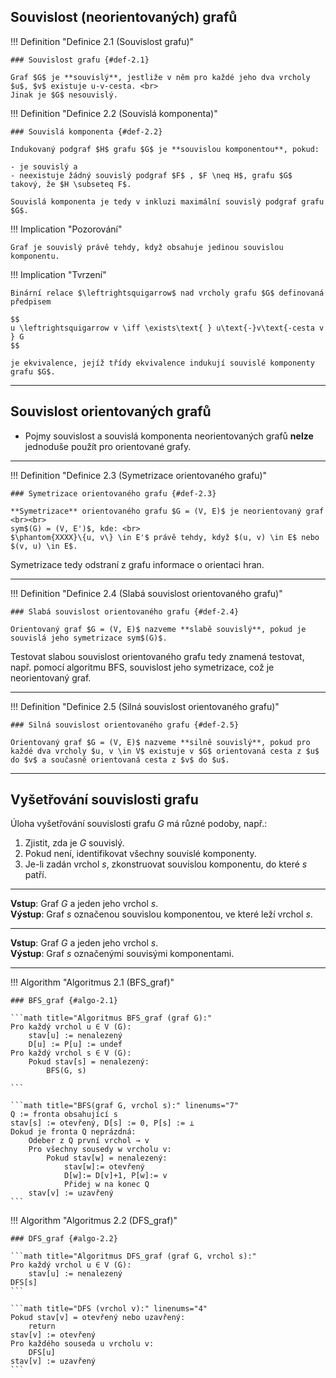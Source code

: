 ## Souvislost (neorientovaných) grafů

<a id="def-2.1"></a>
!!! Definition "Definice 2.1 (Souvislost grafu)"

    ### Souvislost grafu {#def-2.1}

    Graf $G$ je **souvislý**, jestliže v něm pro každé jeho dva vrcholy $u$, $v$ existuje u-v-cesta. <br>
    Jinak je $G$ nesouvislý.


<a id="def-2.2"></a>
!!! Definition "Definice 2.2 (Souvislá komponenta)"

    ### Souvislá komponenta {#def-2.2}

    Indukovaný podgraf $H$ grafu $G$ je **souvislou komponentou**, pokud:
    
    - je souvislý a 
    - neexistuje žádný souvislý podgraf $F$ , $F \neq H$, grafu $G$ takový, že $H \subseteq F$.

    Souvislá komponenta je tedy v inkluzi maximální souvislý podgraf grafu $G$.


!!! Implication "Pozorování"

    Graf je souvislý právě tehdy, když obsahuje jedinou souvislou komponentu.

!!! Implication "Tvrzení"

    Binární relace $\leftrightsquigarrow$ nad vrcholy grafu $G$ definovaná předpisem

    $$
    u \leftrightsquigarrow v \iff \exists\text{ } u\text{-}v\text{-cesta v } G
    $$
    
    je ekvivalence, jejíž třídy ekvivalence indukují souvislé komponenty grafu $G$.

---

## Souvislost orientovaných grafů

- Pojmy souvislost a souvislá komponenta neorientovaných grafů **nelze** jednoduše použít pro orientované grafy.


---

<a id="def-2.3"></a>
!!! Definition "Definice 2.3 (Symetrizace orientovaného grafu)"

    ### Symetrizace orientovaného grafu {#def-2.3}

    **Symetrizace** orientovaného grafu $G = (V, E)$ je neorientovaný graf <br><br>
    sym$(G) = (V, E')$, kde: <br>
    $\phantom{XXXX}\{u, v\} \in E'$ právě tehdy, když $(u, v) \in E$ nebo $(v, u) \in E$.

Symetrizace tedy odstraní z grafu informace o orientaci hran.

---

<a id="def-2.4"></a>
!!! Definition "Definice 2.4 (Slabá souvislost orientovaného grafu)"

    ### Slabá souvislost orientovaného grafu {#def-2.4}

    Orientovaný graf $G = (V, E)$ nazveme **slabě souvislý**, pokud je souvislá jeho symetrizace sym$(G)$.

Testovat slabou souvislost orientovaného grafu tedy znamená testovat, např. pomocí algoritmu BFS, souvislost jeho symetrizace, což je neorientovaný graf.

---

<a id="def-2.5"></a>
!!! Definition "Definice 2.5 (Silná souvislost orientovaného grafu)"

    ### Silná souvislost orientovaného grafu {#def-2.5}

    Orientovaný graf $G = (V, E)$ nazveme **silně souvislý**, pokud pro každé dva vrcholy $u, v \in V$ existuje v $G$ orientovaná cesta z $u$ do $v$ a současně orientovaná cesta z $v$ do $u$.

---

## Vyšetřování souvislosti grafu

Úloha vyšetřování souvislosti grafu $G$ má různé podoby, např.: 
    
1. Zjistit, zda je $G$ souvislý.
2. Pokud není, identifikovat všechny souvislé komponenty.
3. Je-li zadán vrchol $s$, zkonstruovat souvislou komponentu, do které $s$ patří.

---

**Vstup**: Graf $G$ a jeden jeho vrchol $s$. <br> 
**Výstup**: Graf $s$ označenou souvislou komponentou, ve které leží vrchol $s$.

---

**Vstup**: Graf $G$ a jeden jeho vrchol $s$. <br>
**Výstup**: Graf $s$ označenými souvisými komponentami.

---


<a id="algo-2.1"></a>
!!! Algorithm "Algoritmus 2.1 (BFS_graf)"

    ### BFS_graf {#algo-2.1}

    ```math title="Algoritmus BFS_graf (graf G):"
    Pro každý vrchol u ∈ V (G):
        stav[u] := nenalezený
        D[u] := P[u] := undef
    Pro každý vrchol s ∈ V (G):
        Pokud stav[s] = nenalezený:
            BFS(G, s) 

    ```

    ```math title="BFS(graf G, vrchol s):" linenums="7"
    Q := fronta obsahující s
    stav[s] := otevřený, D[s] := 0, P[s] := ⊥
    Dokud je fronta Q neprázdná:
        Odeber z Q první vrchol → v
        Pro všechny sousedy w vrcholu v:
            Pokud stav[w] = nenalezený:
                stav[w]:= otevřený
                D[w]:= D[v]+1, P[w]:= v
                Přidej w na konec Q
        stav[v] := uzavřený
    ```

<a id="algo-2.2"></a>
!!! Algorithm "Algoritmus 2.2 (DFS_graf)"

    ### DFS_graf {#algo-2.2}

    ```math title="Algoritmus DFS_graf (graf G, vrchol s):"
    Pro každý vrchol u ∈ V (G):
        stav[u] := nenalezený
    DFS[s]
    ```

    ```math title="DFS (vrchol v):" linenums="4"
    Pokud stav[v] = otevřený nebo uzavřený:
        return
    stav[v] := otevřený
    Pro každého souseda u vrcholu v:
        DFS[u]
    stav[v] := uzavřený
    ```